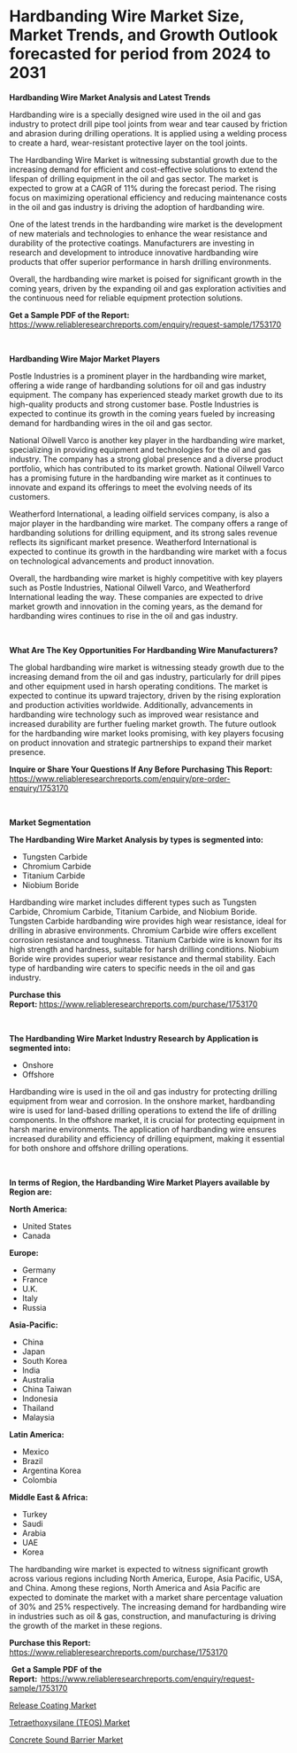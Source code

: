 <p><h1>Hardbanding Wire Market Size, Market Trends, and Growth Outlook forecasted for period from 2024 to 2031</h1></p><p><strong>Hardbanding Wire Market Analysis and Latest Trends</strong></p>
<p><p>Hardbanding wire is a specially designed wire used in the oil and gas industry to protect drill pipe tool joints from wear and tear caused by friction and abrasion during drilling operations. It is applied using a welding process to create a hard, wear-resistant protective layer on the tool joints.</p><p>The Hardbanding Wire Market is witnessing substantial growth due to the increasing demand for efficient and cost-effective solutions to extend the lifespan of drilling equipment in the oil and gas sector. The market is expected to grow at a CAGR of 11% during the forecast period. The rising focus on maximizing operational efficiency and reducing maintenance costs in the oil and gas industry is driving the adoption of hardbanding wire.</p><p>One of the latest trends in the hardbanding wire market is the development of new materials and technologies to enhance the wear resistance and durability of the protective coatings. Manufacturers are investing in research and development to introduce innovative hardbanding wire products that offer superior performance in harsh drilling environments.</p><p>Overall, the hardbanding wire market is poised for significant growth in the coming years, driven by the expanding oil and gas exploration activities and the continuous need for reliable equipment protection solutions.</p></p>
<p><strong>Get a Sample PDF of the Report:&nbsp;</strong> <a href="https://www.reliableresearchreports.com/enquiry/request-sample/1753170">https://www.reliableresearchreports.com/enquiry/request-sample/1753170</a></p>
<p>&nbsp;</p>
<p><strong>Hardbanding Wire Major Market Players</strong></p>
<p><p>Postle Industries is a prominent player in the hardbanding wire market, offering a wide range of hardbanding solutions for oil and gas industry equipment. The company has experienced steady market growth due to its high-quality products and strong customer base. Postle Industries is expected to continue its growth in the coming years fueled by increasing demand for hardbanding wires in the oil and gas sector.</p><p>National Oilwell Varco is another key player in the hardbanding wire market, specializing in providing equipment and technologies for the oil and gas industry. The company has a strong global presence and a diverse product portfolio, which has contributed to its market growth. National Oilwell Varco has a promising future in the hardbanding wire market as it continues to innovate and expand its offerings to meet the evolving needs of its customers.</p><p>Weatherford International, a leading oilfield services company, is also a major player in the hardbanding wire market. The company offers a range of hardbanding solutions for drilling equipment, and its strong sales revenue reflects its significant market presence. Weatherford International is expected to continue its growth in the hardbanding wire market with a focus on technological advancements and product innovation.</p><p>Overall, the hardbanding wire market is highly competitive with key players such as Postle Industries, National Oilwell Varco, and Weatherford International leading the way. These companies are expected to drive market growth and innovation in the coming years, as the demand for hardbanding wires continues to rise in the oil and gas industry.</p></p>
<p>&nbsp;</p>
<p><strong>What Are The Key Opportunities For Hardbanding Wire Manufacturers?</strong></p>
<p><p>The global hardbanding wire market is witnessing steady growth due to the increasing demand from the oil and gas industry, particularly for drill pipes and other equipment used in harsh operating conditions. The market is expected to continue its upward trajectory, driven by the rising exploration and production activities worldwide. Additionally, advancements in hardbanding wire technology such as improved wear resistance and increased durability are further fueling market growth. The future outlook for the hardbanding wire market looks promising, with key players focusing on product innovation and strategic partnerships to expand their market presence.</p></p>
<p><strong>Inquire or Share Your Questions If Any Before Purchasing This Report:</strong> <a href="https://www.reliableresearchreports.com/enquiry/pre-order-enquiry/1753170">https://www.reliableresearchreports.com/enquiry/pre-order-enquiry/1753170</a></p>
<p>&nbsp;</p>
<p><strong>Market Segmentation</strong></p>
<p><strong>The Hardbanding Wire Market Analysis by types is segmented into:</strong></p>
<p><ul><li>Tungsten Carbide</li><li>Chromium Carbide</li><li>Titanium Carbide</li><li>Niobium Boride</li></ul></p>
<p><p>Hardbanding wire market includes different types such as Tungsten Carbide, Chromium Carbide, Titanium Carbide, and Niobium Boride. Tungsten Carbide hardbanding wire provides high wear resistance, ideal for drilling in abrasive environments. Chromium Carbide wire offers excellent corrosion resistance and toughness. Titanium Carbide wire is known for its high strength and hardness, suitable for harsh drilling conditions. Niobium Boride wire provides superior wear resistance and thermal stability. Each type of hardbanding wire caters to specific needs in the oil and gas industry.</p></p>
<p><strong>Purchase this Report:&nbsp;</strong><a href="https://www.reliableresearchreports.com/purchase/1753170">https://www.reliableresearchreports.com/purchase/1753170</a></p>
<p>&nbsp;</p>
<p><strong>The Hardbanding Wire Market Industry Research by Application is segmented into:</strong></p>
<p><ul><li>Onshore</li><li>Offshore</li></ul></p>
<p><p>Hardbanding wire is used in the oil and gas industry for protecting drilling equipment from wear and corrosion. In the onshore market, hardbanding wire is used for land-based drilling operations to extend the life of drilling components. In the offshore market, it is crucial for protecting equipment in harsh marine environments. The application of hardbanding wire ensures increased durability and efficiency of drilling equipment, making it essential for both onshore and offshore drilling operations.</p></p>
<p>&nbsp;</p>
<p><strong>In terms of Region, the Hardbanding Wire Market Players available by Region are:</strong></p>
<p>
    <p> <strong> North America: </strong>
        <ul>
            <li>United States</li>
            <li>Canada</li>
        </ul>
        </p> 
    <p> <strong> Europe: </strong>
        <ul>
            <li>Germany</li>
            <li>France</li>
            <li>U.K.</li>
            <li>Italy</li>
            <li>Russia</li>
        </ul>
        </p> 
    <p> <strong> Asia-Pacific: </strong>
        <ul>
            <li>China</li>
            <li>Japan</li>
            <li>South Korea</li>
            <li>India</li>
            <li>Australia</li>
            <li>China Taiwan</li>
            <li>Indonesia</li>
            <li>Thailand</li>
            <li>Malaysia</li>
        </ul>
        </p> 
    <p> <strong> Latin America: </strong>
        <ul>
            <li>Mexico</li>
            <li>Brazil</li>
            <li>Argentina Korea</li>
            <li>Colombia</li>
        </ul>
        </p> 
    <p> <strong> Middle East & Africa: </strong>
        <ul>
            <li>Turkey</li>
            <li>Saudi</li>
            <li>Arabia</li>
            <li>UAE</li>
            <li>Korea</li>
        </ul>
    </p>
    </p>
<p><p>The hardbanding wire market is expected to witness significant growth across various regions including North America, Europe, Asia Pacific, USA, and China. Among these regions, North America and Asia Pacific are expected to dominate the market with a market share percentage valuation of 30% and 25% respectively. The increasing demand for hardbanding wire in industries such as oil & gas, construction, and manufacturing is driving the growth of the market in these regions.</p></p>
<p><strong>Purchase this Report: </strong><a href="https://www.reliableresearchreports.com/purchase/1753170">https://www.reliableresearchreports.com/purchase/1753170</a></p>
<p>&nbsp;<strong>Get a Sample PDF of the Report:&nbsp;&nbsp;</strong><a href="https://www.reliableresearchreports.com/enquiry/request-sample/1753170">https://www.reliableresearchreports.com/enquiry/request-sample/1753170</a></p>
<p><strong></strong></p>
<p><p><a href="https://view.publitas.com/reportprime-1/release-coating-market-dynamics-2023-2030-also-about-its-market-trends-projections-and-opportunities/">Release Coating Market</a></p><p><a href="https://view.publitas.com/reportprime-1/global-tetraethoxysilane-teos-market-by-types-applications-and-major-players-with-regional-growth-rate-analysis-and-development-situation-from-2023-to-2030/">Tetraethoxysilane (TEOS) Market</a></p><p><a href="https://view.publitas.com/reportprime-1/concrete-sound-barrier-market-analysis-examines-its-scope-on-growth-opportunities-and-forecasted-trends-spanning-from-2023-to-2030/">Concrete Sound Barrier Market</a></p></p>